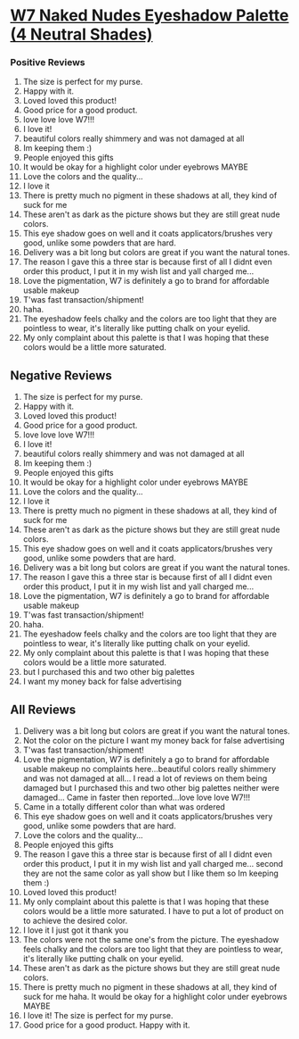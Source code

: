 # [W7 Naked Nudes Eyeshadow Palette (4 Neutral Shades)](https://products.checkmycream.com/products/W7-Naked-Nudes-Eyeshadow-Palette-(4-Neutral-Shades).html)

### Positive Reviews

<ol>
      <li>The size is perfect for my purse.</li>
      <li>Happy with it.</li>
      <li>Loved loved this product!</li>
      <li>Good price for a good product.</li>
      <li>love love love W7!!!</li>
      <li>I love it!</li>
      <li>beautiful colors really shimmery and was not damaged at all</li>
      <li>Im keeping them :)</li>
      <li>People enjoyed this gifts</li>
      <li>It would be okay for a highlight color under eyebrows MAYBE</li>
      <li>Love the colors and the quality...</li>
      <li>I love it</li>
      <li>There is pretty much no pigment in these shadows at all, they kind of suck for me</li>
      <li>These aren&#x27;t as dark as the picture shows but they are still great nude colors.</li>
      <li>This eye shadow goes on well and it coats applicators/brushes very good, unlike some powders that are hard.</li>
      <li>Delivery was a bit long but colors are great if you want the natural tones.</li>
      <li>The reason I gave this a three star is because first of all I didnt even order this product, I put it in my wish list and yall charged me...</li>
      <li>Love the pigmentation, W7 is definitely a go to brand for affordable usable makeup</li>
      <li>T&#x27;was fast transaction/shipment!</li>
      <li>haha.</li>
      <li>The eyeshadow feels chalky and the colors are too light that they are pointless to wear, it&#x27;s literally like putting chalk on your eyelid.</li>
      <li>My only complaint about this palette is that I was hoping that these colors would be a little more saturated.</li>
</ol>


<h2>Negative Reviews</h2>
<ol>
<li> The size is perfect for my purse.</li>
<li> Happy with it.</li>
<li> Loved loved this product!</li>
<li> Good price for a good product.</li>
<li> love love love W7!!!</li>
<li> I love it!</li>
<li> beautiful colors really shimmery and was not damaged at all</li>
<li> Im keeping them :)</li>
<li> People enjoyed this gifts</li>
<li> It would be okay for a highlight color under eyebrows MAYBE</li>
<li> Love the colors and the quality...</li>
<li> I love it</li>
<li> There is pretty much no pigment in these shadows at all, they kind of suck for me</li>
<li> These aren&#x27;t as dark as the picture shows but they are still great nude colors.</li>
<li> This eye shadow goes on well and it coats applicators/brushes very good, unlike some powders that are hard.</li>
<li> Delivery was a bit long but colors are great if you want the natural tones.</li>
<li> The reason I gave this a three star is because first of all I didnt even order this product, I put it in my wish list and yall charged me...</li>
<li> Love the pigmentation, W7 is definitely a go to brand for affordable usable makeup</li>
<li> T&#x27;was fast transaction/shipment!</li>
<li> haha.</li>
<li> The eyeshadow feels chalky and the colors are too light that they are pointless to wear, it&#x27;s literally like putting chalk on your eyelid.</li>
<li> My only complaint about this palette is that I was hoping that these colors would be a little more saturated.</li>
<li> but I purchased this and two other big palettes</li>
<li> I want my money back for false advertising</li>
</ol>

<h2>All Reviews</h2>

<ol>
    <li> Delivery was a bit long but colors are great if you want the natural tones.</li>
    <li> Not the color on the picture I want my money back for false advertising</li>
    <li> T&#x27;was fast transaction/shipment!</li>
    <li> Love the pigmentation, W7 is definitely a go to brand for affordable usable makeup no complaints here...beautiful colors really shimmery and was not damaged at all... I read a lot of reviews on them being damaged but I purchased this and two other big palettes neither were damaged... Came in faster then reported...love love love W7!!!</li>
    <li> Came in a totally different color than what was ordered</li>
    <li> This eye shadow goes on well and it coats applicators/brushes very good, unlike some powders that are hard.</li>
    <li> Love the colors and the quality...</li>
    <li> People enjoyed this gifts</li>
    <li> The reason I gave this a three star is because first of all I didnt even order this product, I put it in my wish list and yall charged me... second they are not the same color as yall show but I like them so Im keeping them :)</li>
    <li> Loved loved this product!</li>
    <li> My only complaint about this palette is that I was hoping that these colors would be a little more saturated. I have to put a lot of product on to achieve the desired color.</li>
    <li> I love it I just got it thank you</li>
    <li> The colors were not the same one&#x27;s from the picture. The eyeshadow feels chalky and the colors are too light that they are pointless to wear, it&#x27;s literally like putting chalk on your eyelid.</li>
    <li> These aren&#x27;t as dark as the picture shows but they are still great nude colors.</li>
    <li> There is pretty much no pigment in these shadows at all, they kind of suck for me haha. It would be okay for a highlight color under eyebrows MAYBE</li>
    <li> I love it! The size is perfect for my purse.</li>
    <li> Good price for a good product. Happy with it.</li>
</ol>




